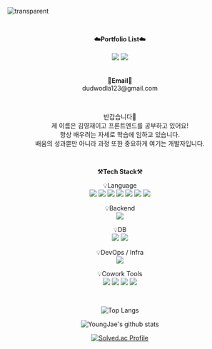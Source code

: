 ![transparent](https://capsule-render.vercel.app/api?type=transparent&fontColor=703ee5&text=YoungJae's%20GitHub%20&height=150&fontSize=60&desc=Welcome!&descAlignY=75&descAlign=60)


<br>

<p align="center">
    <Strong>☁️Portfolio List☁️</Strong><br><br>
    <a href="https://velog.io/@young-jev" target="_blank"><img src="https://img.shields.io/badge/Velog-20C997?style=flat-square&logo=Velog&logoColor=white"/></a>
    <a href="https://kimyoungjae.notion.site/0c0dc0f8bca542909becbda4482353c5" target="_blank"><img src="https://img.shields.io/badge/Notion-000000?style=flat-square&logo=Notion&logoColor=white"/></a>
    <br>
<br><br>
<Strong>📧Email📧</Strong><br>dudwodla123@gmail.com<br>

</p>

<br>

<p align="center">
반갑습니다👐<br>
제 이름은 김영재이고 프론트엔드를 공부하고 있어요!<br>
항상 배우려는 자세로 학습에 임하고 있습니다.<br>
배움의 성과뿐만 아니라 과정 또한 중요하게 여기는 개발자입니다.
</p>

<br>

<p align="center">
    <Strong>⚒️Tech Stack⚒️</Strong><br>
</p>

<p align="center" display="inline-block">
    💡Language <br>
    <img src="https://img.shields.io/badge/HTML5-E34F26?style=flat-square&logo=HTML5&logoColor=white"/></a>
  <img src="https://img.shields.io/badge/CSS3-1572B6?style=flat-square&logo=CSS3&logoColor=white"/>
  <img src="https://img.shields.io/badge/react-61DAFB?style=flat-square&logo=react&logoColor=black">
  <img src="https://img.shields.io/badge/TypeScript-3178C6?style=flat-square&logo=TypeScript&logoColor=white"/>
  <img src="https://img.shields.io/badge/JavaScript-F7DF1E?style=flat-square&logo=JavaScript&logoColor=white"/>
  <img src="https://img.shields.io/badge/Swift-F05138?style=flat-square&logo=Swift&logoColor=white"/>
  <img src="https://img.shields.io/badge/kotlin-7F52FF?style=flat-square&logo=kotlin&logoColor=white"/>


 
</p>
<p align="center" display="inline-block">
    💡Backend <br>
    <img src="https://img.shields.io/badge/Node.js-339933?style=flat-square&logo=Node.js&logoColor=white"/> 
</p>
 
<p align="center" display="inline-block">
    💡DB <br>
    <img src="https://img.shields.io/badge/MongoDB-47A248?style=for-the-badge&logo=MongoDB&logoColor=white">
    <img src="https://img.shields.io/badge/mysql-4479A1?style=for-the-badge&logo=mysql&logoColor=white">
</p>
<p align="center" display="inline-block">
    💡DevOps / Infra <br>
    <img src="https://img.shields.io/badge/AWS-232F3E?style=for-the-badge&logo=Amazon AWS&logoColor=white">
</p>
<p align="center" display="inline-block">
    💡Cowork Tools <br>
    <img src="https://img.shields.io/badge/Github-000000?style=for-the-badge&logo=github&logoColor=white">
    <img src="https://img.shields.io/badge/Notion-000000?style=for-the-badge&logo=notion&logoColor=white">
    <img src="https://img.shields.io/badge/Slack-4A154B?style=for-the-badge&logo=slack&logoColor=white">
    <img src="https://img.shields.io/badge/Figma-F24E1E?style=for-the-badge&logo=figma&logoColor=white">
</p>
 

<br>

<div align="center">
    
![Top Langs](https://github-readme-stats.vercel.app/api/top-langs/?username=kkkkYoungJae&layout=compact&theme=dark)
    
![YoungJae's github stats](https://github-readme-stats.vercel.app/api?username=kkkkYoungJae&show_icons=true)

[![Solved.ac Profile](http://mazassumnida.wtf/api/v2/generate_badge?boj=dudwodla123)](https://solved.ac/dudwodla123/)
    
</div>
